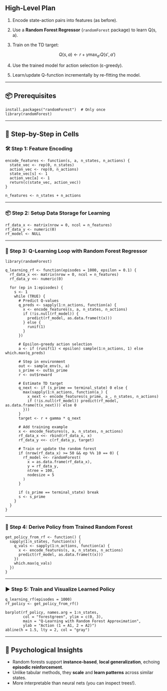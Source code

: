 
## High-Level Plan

1. Encode state-action pairs into features (as before).
2. Use a **Random Forest Regressor** (`randomForest` package) to learn Q(s, a).
3. Train on the TD target:

   $$
   Q(s, a) \leftarrow r + \gamma \max_{a'} Q(s', a')
   $$
4. Use the trained model for action selection (ε-greedy).
5. Learn/update Q-function incrementally by re-fitting the model.

---

## 📦 Prerequisites

```{r}
install.packages("randomForest")  # Only once
library(randomForest)
```

---

## 🧩 Step-by-Step in Cells

### 🛠️ Step 1: Feature Encoding

```{r}
encode_features <- function(s, a, n_states, n_actions) {
  state_vec <- rep(0, n_states)
  action_vec <- rep(0, n_actions)
  state_vec[s] <- 1
  action_vec[a] <- 1
  return(c(state_vec, action_vec))
}

n_features <- n_states + n_actions
```

---

### 📦 Step 2: Setup Data Storage for Learning

```{r}
rf_data_x <- matrix(nrow = 0, ncol = n_features)
rf_data_y <- numeric(0)
rf_model <- NULL
```

---

### 🔁 Step 3: Q-Learning Loop with Random Forest Regressor

```{r}
library(randomForest)

q_learning_rf <- function(episodes = 1000, epsilon = 0.1) {
  rf_data_x <<- matrix(nrow = 0, ncol = n_features)
  rf_data_y <<- numeric(0)

  for (ep in 1:episodes) {
    s <- 1
    while (TRUE) {
      # Predict Q-values
      q_preds <- sapply(1:n_actions, function(a) {
        x <- encode_features(s, a, n_states, n_actions)
        if (!is.null(rf_model)) {
          predict(rf_model, as.data.frame(t(x)))
        } else {
          runif(1)
        }
      })

      # Epsilon-greedy action selection
      a <- if (runif(1) < epsilon) sample(1:n_actions, 1) else which.max(q_preds)

      # Step in environment
      out <- sample_env(s, a)
      s_prime <- out$s_prime
      r <- out$reward

      # Estimate TD target
      q_next <- if (s_prime == terminal_state) 0 else {
        max(sapply(1:n_actions, function(a_) {
          x_next <- encode_features(s_prime, a_, n_states, n_actions)
          if (!is.null(rf_model)) predict(rf_model, as.data.frame(t(x_next))) else 0
        }))
      }
      target <- r + gamma * q_next

      # Add training example
      x <- encode_features(s, a, n_states, n_actions)
      rf_data_x <<- rbind(rf_data_x, x)
      rf_data_y <<- c(rf_data_y, target)

      # Train or update the random forest
      if (nrow(rf_data_x) >= 50 && ep %% 10 == 0) {
        rf_model <<- randomForest(
          x = as.data.frame(rf_data_x),
          y = rf_data_y,
          ntree = 100,
          nodesize = 5
        )
      }

      if (s_prime == terminal_state) break
      s <- s_prime
    }
  }
}
```

---

### 📜 Step 4: Derive Policy from Trained Random Forest

```{r}
get_policy_from_rf <- function() {
  sapply(1:n_states, function(s) {
    q_vals <- sapply(1:n_actions, function(a) {
      x <- encode_features(s, a, n_states, n_actions)
      predict(rf_model, as.data.frame(t(x)))
    })
    which.max(q_vals)
  })
}
```

---

### ▶️ Step 5: Train and Visualize Learned Policy

```{r}
q_learning_rf(episodes = 1000)
rf_policy <- get_policy_from_rf()

barplot(rf_policy, names.arg = 1:n_states,
        col = "forestgreen", ylim = c(0, 3),
        main = "Q-Learning with Random Forest Approximation",
        ylab = "Action (1 = A1, 2 = A2)")
abline(h = 1.5, lty = 2, col = "gray")
```

---

## 🧠 Psychological Insights

* Random forests support **instance-based**, **local generalization**, echoing **episodic reinforcement**.
* Unlike tabular methods, they **scale** and **learn patterns** across similar states.
* More interpretable than neural nets (you can inspect trees!).



